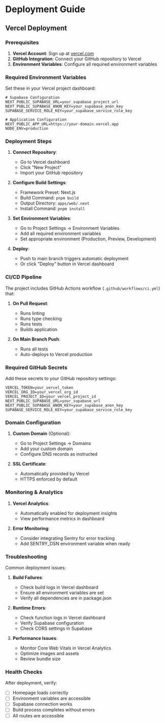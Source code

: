 # Deployment Guide

## Vercel Deployment

### Prerequisites

1. **Vercel Account**: Sign up at [vercel.com](https://vercel.com)
2. **GitHub Integration**: Connect your GitHub repository to Vercel
3. **Environment Variables**: Configure all required environment variables

### Required Environment Variables

Set these in your Vercel project dashboard:

```env
# Supabase Configuration
NEXT_PUBLIC_SUPABASE_URL=your_supabase_project_url
NEXT_PUBLIC_SUPABASE_ANON_KEY=your_supabase_anon_key
SUPABASE_SERVICE_ROLE_KEY=your_supabase_service_role_key

# Application Configuration
NEXT_PUBLIC_APP_URL=https://your-domain.vercel.app
NODE_ENV=production
```

### Deployment Steps

1. **Connect Repository**:
   - Go to Vercel dashboard
   - Click "New Project"
   - Import your GitHub repository

2. **Configure Build Settings**:
   - Framework Preset: Next.js
   - Build Command: `pnpm build`
   - Output Directory: `apps/web/.next`
   - Install Command: `pnpm install`

3. **Set Environment Variables**:
   - Go to Project Settings → Environment Variables
   - Add all required environment variables
   - Set appropriate environment (Production, Preview, Development)

4. **Deploy**:
   - Push to main branch triggers automatic deployment
   - Or click "Deploy" button in Vercel dashboard

### CI/CD Pipeline

The project includes GitHub Actions workflow (`.github/workflows/ci.yml`) that:

1. **On Pull Request**:
   - Runs linting
   - Runs type checking
   - Runs tests
   - Builds application

2. **On Main Branch Push**:
   - Runs all tests
   - Auto-deploys to Vercel production

### Required GitHub Secrets

Add these secrets to your GitHub repository settings:

```env
VERCEL_TOKEN=your_vercel_token
VERCEL_ORG_ID=your_vercel_org_id
VERCEL_PROJECT_ID=your_vercel_project_id
NEXT_PUBLIC_SUPABASE_URL=your_supabase_url
NEXT_PUBLIC_SUPABASE_ANON_KEY=your_supabase_anon_key
SUPABASE_SERVICE_ROLE_KEY=your_supabase_service_role_key
```

### Domain Configuration

1. **Custom Domain** (Optional):
   - Go to Project Settings → Domains
   - Add your custom domain
   - Configure DNS records as instructed

2. **SSL Certificate**:
   - Automatically provided by Vercel
   - HTTPS enforced by default

### Monitoring & Analytics

1. **Vercel Analytics**:
   - Automatically enabled for deployment insights
   - View performance metrics in dashboard

2. **Error Monitoring**:
   - Consider integrating Sentry for error tracking
   - Add SENTRY_DSN environment variable when ready

### Troubleshooting

Common deployment issues:

1. **Build Failures**:
   - Check build logs in Vercel dashboard
   - Ensure all environment variables are set
   - Verify all dependencies are in package.json

2. **Runtime Errors**:
   - Check function logs in Vercel dashboard
   - Verify Supabase configuration
   - Check CORS settings in Supabase

3. **Performance Issues**:
   - Monitor Core Web Vitals in Vercel Analytics
   - Optimize images and assets
   - Review bundle size

### Health Checks

After deployment, verify:

- [ ] Homepage loads correctly
- [ ] Environment variables are accessible
- [ ] Supabase connection works
- [ ] Build process completes without errors
- [ ] All routes are accessible